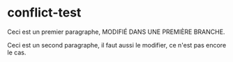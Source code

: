 # conflict-test

Ceci est un premier paragraphe, MODIFIÉ DANS UNE PREMIÈRE BRANCHE.

Ceci est un second paragraphe, il faut aussi le modifier, ce n'est pas encore le cas.
